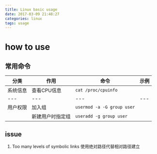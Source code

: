 ```yaml
---
title: Linux basic usage
date: 2017-03-09 21:48:27
categories: linux
tags: usage
---
```

# how to use

## 常用命令

|分类|作用|命令|示例|
|---|---|---|---|
|系统信息|查看CPU信息|`cat /proc/cpuinfo`||
|---|---|---|---|
|用户权限|加入组|`usermod -a -G group user`||
||新建用户时指定组|`useradd -g group user`||

<!-- more -->

## issue

1. Too many levels of symbolic links
    使用绝对路径代替相对路径建立